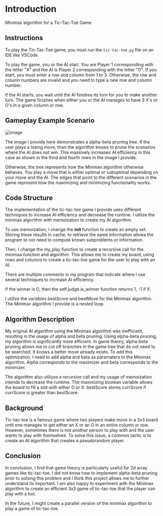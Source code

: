 # Introduction
Minimax algorithm for a Tic-Tac-Toe Game

## Instructions
To play the Tic-Tac-Toe game, you must run the `tic-tac-toe.py` file on an IDE like VSCode.

To play the game, you or the AI start. You are Player 1 corresponding with the letter "X" and the AI is Player 2 corresponding with the letter "O". If you start, you must enter a row and column from 1 to 3. Otherwise, the row and column numbers are invalid and you need to type a new row and column number.

If the AI starts, you wait until the AI finishes its turn for you to make another turn. The game finishes when either you or the AI manages to have 3 X's or O's in a given column or row.

## Gameplay Example Scenario
![image](https://github.com/torisutansan1/README-files/assets/97696590/c0718261-0ec6-4108-9c6d-545d7843f710)

The image I provide here demonstrates a alpha-beta pruning tree. If the user plays a losing move, then the algorithm knows to prune the scenarios where the AI does not win. This massively increases AI efficiency in this case as shown in the third and fourth rows in the image I provide.

Otherwise, the tree represents how the Minimax algorithm otherwise behaves. You play a move that is either optimal or suboptimal depending on your move and the AI. The edges that point to the different scenarios in the game represent how the maximizing and minimizing functionality works.

## Code Structure
The implementation of the tic-tac-toe game I provide uses different techniques to increase AI efficiency and decrease the runtime. I utilize the minimax algorithm with memoization to create my AI algorithm.

To use memoization, I change the __init__ function to create an empty set.
Storing these results in cache, to retrieve the same information allows the program to not need to compute known subproblems or information.

Then, I change the my_play function to create a recursive call for the minimax function and algorithm. This allows me to create my board, using rows and columns to create a tic-tac-toe game for the user to play with an AI.

There are multiple comments in my program that indicate where I use several techniques to increase AI efficiency. 

If the winner is O, then the self.judge.is_winner function returns 1, -1 if X.

I utilize the variables bestScore and bestMove for the Minimax algorithm. The Minimax algorithm I provide is a nested loop.

## Algorithm Description
My original AI algorithm using the Minimax algorithm was inefficient, resulting in the usage of alpha and beta pruning. Using alpha-beta pruning, my algorithm is significantly more efficient. In game theory, alpha-beta pruning allows me to cut off branches in the game tree that do not need to be searched. It knows a better move already exists. To add this optimization, I need to add alpha and beta as paramaters to the Minimax algorithm. Alpha corresponds to the maximizer and beta corresponds to the minimizer.

The algorithm also utilizes a recursive call and my usage of memoization intends to decrease the runtime. The maximizing boolean variable allows the board to fill a slot with either O or X. bestScore stores currScore if currScore is greater than bestScore.

## Background
Tic-tac-toe is a famous game where two players make move in a 3x3 board until one manages to get either an X or an O in an entire column or row. However, sometimes there is not another person to play with and the user wants to play with themselves. To solve this issue, a common tactic is to create an AI algorithm that creates a pseudorandom player.

## Conclusion
In conclusion, I find that game theory is particularly useful for 2d array games like tic-tac-toe. I did not know how to implement alpha-beta pruning prior to solving this problem and I think this project allows me to further understand its important. I am also happy to experiment with the Minimax algorithm to create an efficient 3x3 game of tic-tac-toe that the player can play with a bot.

In the future, I might create a parallel version of the minimax algorithm to play a game of tic-tac-toe.
